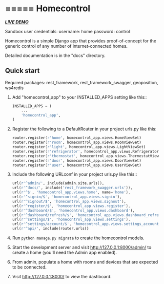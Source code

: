 =====
Homecontrol
=====

***[LIVE DEMO](http://ec2-54-153-19-113.us-west-1.compute.amazonaws.com/)***

Sandbox user credentials:
username: home
password: control

Homecontrol is a simple Django app that provides proof-of-concept
for the generic control of any number of internet-connected homes.


Detailed documentation is in the "docs" directory.

Quick start
-----------

Required packages:
  rest_framework,
  rest_framework_swagger,
  geoposition,
  ws4redis

1. Add "homecontrol_app" to your INSTALLED_APPS setting like this::

	```python
    INSTALLED_APPS = (
        ...
        'homecontrol_app',
    )
    ```

2. Register the following to a DefaultRouter in your project urls.py like this:

	```python
	router.register(r'home', homecontrol_app.views.HomeViewSet)
	router.register(r'room', homecontrol_app.views.RoomViewSet)
	router.register(r'light', homecontrol_app.views.LightViewSet)
	router.register(r'refrigerator', homecontrol_app.views.RefrigeratorViewSet)
	router.register(r'thermostat', homecontrol_app.views.ThermostatViewSet)
	router.register(r'door', homecontrol_app.views.DoorViewSet)
	router.register(r'user', homecontrol_app.views.UserViewSet)
	```

3. Include the following URLconf in your project urls.py like this::

   ```python
   url(r'^admin/', include(admin.site.urls)),
   url(r'^docs/', include('rest_framework_swagger.urls')),
   url(r'^$', 'homecontrol_app.views.home', name='home'),
   url(r'^signin/$', 'homecontrol_app.views.signin'),
   url(r'^signout/$', 'homecontrol_app.views.signout'),
   url(r'^register/$', 'homecontrol_app.views.register'),
   url(r'^dashboard/$', 'homecontrol_app.views.dashboard'),
   url(r'^dashboard/refresh/$', 'homecontrol_app.views.dashboard_refresh'),
   url(r'^settings/$', 'homecontrol_app.views.settings'),
   url(r'^settings/account/$', 'homecontrol_app.views.settings_account'),
   url(r'^api/', include(router.urls))
   ```

4. Run `python manage.py migrate` to create the homecontrol models.

5. Start the development server and visit http://127.0.0.1:8000/admin/
   to create a home (you'll need the Admin app enabled).

6. From admin, populate a home with rooms and devices that are expected
   to be connected.

5. Visit http://127.0.0.1:8000/ to view the dashboard.
